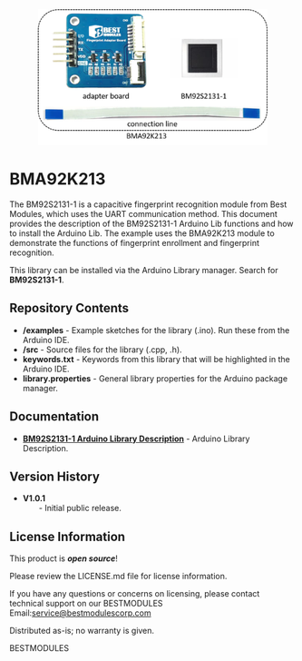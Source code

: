 <div align=center>
<img src="https://github.com/BestModules-Libraries/img/blob/main/BM92S2131-1_BMA92K213_V1.0.png" width="405" height="240"> 
</div> 

BMA92K213
===========================================================

The BM92S2131-1 is a capacitive fingerprint recognition module from Best Modules, which uses the UART communication method. This document provides the description of the BM92S2131-1 Arduino Lib functions and how to install the Arduino Lib. The example uses the BMA92K213 module to demonstrate the functions of fingerprint enrollment and fingerprint recognition.

This library can be installed via the Arduino Library manager. Search for **BM92S2131-1**. 

Repository Contents
-------------------

* **/examples** - Example sketches for the library (.ino). Run these from the Arduino IDE. 
* **/src** - Source files for the library (.cpp, .h).
* **keywords.txt** - Keywords from this library that will be highlighted in the Arduino IDE. 
* **library.properties** - General library properties for the Arduino package manager. 

Documentation 
-------------------

* **[BM92S2131-1 Arduino Library Description]( https://www.bestmodulescorp.com/bma92k213.html#tab-product2 )** - Arduino Library Description.

Version History  
-------------------

* **V1.0.1**  
&emsp;&emsp;- Initial public release.


License Information
-------------------

This product is _**open source**_! 

Please review the LICENSE.md file for license information. 

If you have any questions or concerns on licensing, please contact technical support on our BESTMODULES Email:service@bestmodulescorp.com

Distributed as-is; no warranty is given.

BESTMODULES
